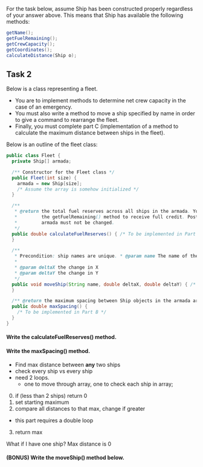 For	the	task below,	assume	Ship	has	been	constructed	properly	regardless	of	your	answer
above. This	means	that	Ship	has	available	the	following	methods:

```java
getName();
getFuelRemaining();
getCrewCapacity();
getCoordinates();
calculateDistance(Ship o);
```

## Task	2
Below	is	a	class	representing	a	fleet.
+ You	are	to	implement	methods	to	determine	net	crew	capacity	in	the case	of	an	emergency.
+ You	must	also	write	a	method	to	move	a	ship	specified	by	name in	order	to	give	a	command	to	rearrange	the	fleet.
+ Finally,	you must	complete	part	C	(implementation	of	a	method	to	calculate	the	maximum distance	between	ships	in	the	fleet).

Below is an outline of the fleet class:

```java
public class Fleet {
  private Ship[] armada;

  /** Constructor for the Fleet class */
  public Fleet(int size) {
    armada = new Ship[size];
    /* Assume the array is somehow initialized */
  }

  /**
   * @return the total fuel reserves across all ships in the armada. You must use
   *         the getFuelRemaining() method to receive full credit. Postcondition:
   *         armada must not be changed.
   */
  public double calculateFuelReserves() { /* To be implemented in Part A */
  }

  /**
   * Precondition: ship names are unique. * @param name The name of the ship
   *
   * @param deltaX the change in X
   * @param deltaY the change in Y
   */
  public void moveShip(String name, double deltaX, double deltaY) { /* To be implemented in Part C */
  }

  /** @return the maximum spacing between Ship objects in the armada array */
  public double maxSpacing() {
    /* To be implemented in Part B */
  }
}

```

#### Write the calculateFuelReserves() method.

#### Write the maxSpacing() method.
+ Find max distance between **any** two ships
+ check every ship vs every ship
+ need 2 loops.
  + one to move through array, one to check each ship in array;

0. if (less than 2 ships) return 0
1. set starting maximum
2. compare all distances to that max, change if greater
  + this part requires a double loop
3. return max

What if I have one ship? Max distance is 0

#### (BONUS) Write the moveShip() method below.
